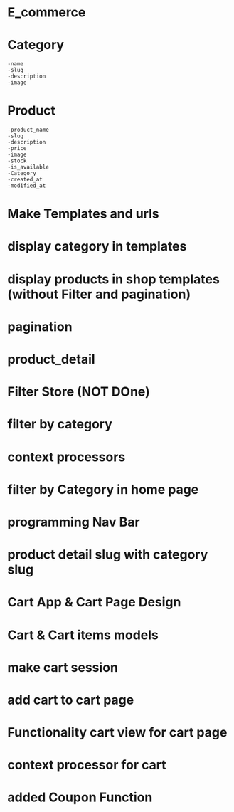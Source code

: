 # E_commerce
# Category
    -name
    -slug
    -description
    -image
# Product
    -product_name
    -slug
    -description
    -price
    -image
    -stock
    -is_available
    -Category
    -created_at
    -modified_at    
# Make Templates and urls
# display category in templates
# display products in shop templates (without Filter and pagination)   
# pagination 
# product_detail
# Filter Store (NOT DOne)
# filter by category
# context processors
# filter by Category in home page
# programming Nav Bar
# product detail slug with category slug
# Cart App & Cart Page Design
# Cart & Cart items models
# make cart session
# add cart to cart page
# Functionality cart view for cart page
# context processor for cart
# added Coupon Function

